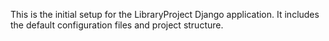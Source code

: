 This is the initial setup for the LibraryProject Django application. It includes the default configuration files and project structure.
